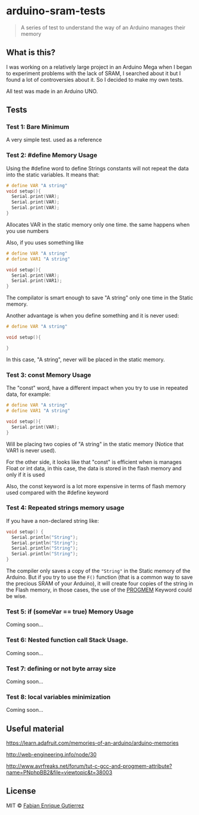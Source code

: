 # arduino-sram-tests

> A series of test to understand the way of an Arduino manages their memory

## What is this?
I was working on a relatively large project in an Arduino Mega when I began to experiment problems with the lack of SRAM, I searched about it but I found a lot of controversies about it. So I decided to make my own tests.

All test was made in an Arduino UNO.

## Tests
### Test 1: Bare Minimum
A very simple test. used as a reference

### Test 2: #define Memory Usage
Using the #define word to define Strings constants will not repeat the data into the static variables. It means that:

```c++
# define VAR "A string"
void setup(){
  Serial.print(VAR);
  Serial.print(VAR);
  Serial.print(VAR);
}
```
Allocates VAR in the static memory only one time. the same happens when you use numbers

Also, if you uses something like
```c++
# define VAR "A string"
# define VAR1 "A string"

void setup(){
  Serial.print(VAR);
  Serial.print(VAR1);
}
```
The compilator is smart enough to save "A string" only one time in the Static memory.

Another advantage is when you define something and it is never used:
```c++
# define VAR "A string"

void setup(){

}
```
In this case, "A string", never will be placed in the static memory.
### Test 3: const Memory Usage
The "const" word, have a different impact when you try to use in repeated data, for example:

```c++
# define VAR "A string"
# define VAR1 "A string"

void setup(){
  Serial.print(VAR);
}
```
Will be placing two copies of "A string" in the static memory (Notice that VAR1 is never used).

For the other side, it looks like that "const" is efficient when is manages Float or int data, in this case, the data is stored in the flash memory and only if it is used

Also, the const keyword is a lot more expensive in terms of flash memory used compared with the #define keyword

### Test 4: Repeated strings memory usage
If you have a non-declared string like:
```c++
void setup() {
  Serial.println("String");
  Serial.println("String");
  Serial.println("String");
  Serial.println("String");
}
```
The compiler only saves a copy of the `"String"` in the Static memory of the Arduino. But if you try to use the `F()` function (that is a common way to save the precious SRAM of your Arduino), it will create four copies of the string in the Flash memory, in those cases, the use of the [PROGMEM](https://www.arduino.cc/en/Reference/PROGMEM) Keyword could be wise.
### Test 5: if (someVar == true) Memory Usage
Coming soon...
### Test 6: Nested function call Stack Usage.
Coming soon...
### Test 7: defining or not byte array size
Coming soon...
###  Test 8: local variables minimization
Coming soon...
## Useful material
https://learn.adafruit.com/memories-of-an-arduino/arduino-memories

http://web-engineering.info/node/30

http://www.avrfreaks.net/forum/tut-c-gcc-and-progmem-attribute?name=PNphpBB2&file=viewtopic&t=38003

## License

MIT © [Fabian Enrique Gutierrez](http://fabiangutierrez.co)

